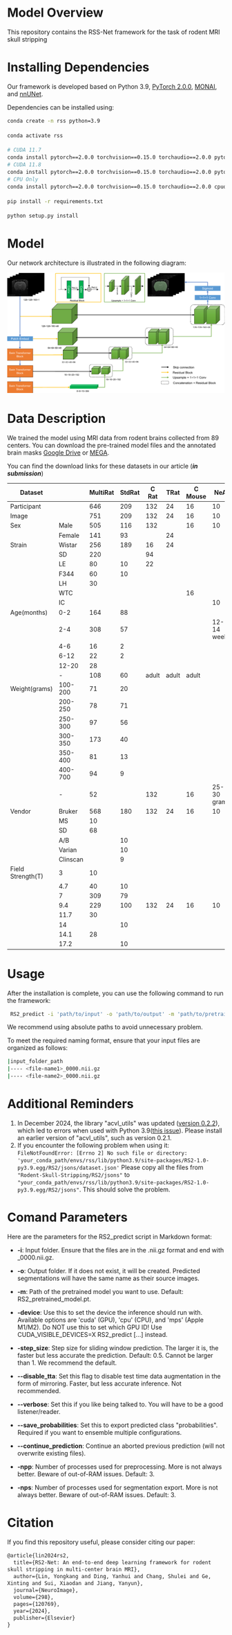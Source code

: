 # Model Overview

This repository contains the RSS-Net framework for the task of rodent MRI skull stripping

# Installing Dependencies

Our framework is developed based on Python 3.9, [PyTorch 2.0.0](https://pytorch.org/), [MONAI](https://monai.io/), and [nnUNet](https://github.com/MIC-DKFZ/nnUNet). 

Dependencies can be installed using:

``` bash
conda create -n rss python=3.9

conda activate rss

# CUDA 11.7
conda install pytorch==2.0.0 torchvision==0.15.0 torchaudio==2.0.0 pytorch-cuda=11.7 -c pytorch -c nvidia
# CUDA 11.8
conda install pytorch==2.0.0 torchvision==0.15.0 torchaudio==2.0.0 pytorch-cuda=11.8 -c pytorch -c nvidia
# CPU Only
conda install pytorch==2.0.0 torchvision==0.15.0 torchaudio==2.0.0 cpuonly -c pytorch

pip install -r requirements.txt

python setup.py install
```


# Model

Our network architecture is illustrated in the following diagram:

![Network Architecture](./assets/RSS2.png)


# Data Description

We trained the model using MRI data from rodent brains collected from 89 centers. You can download the pre-trained model files and the annotated brain masks [Google Drive](https://drive.google.com/drive/folders/1cTlFFGL9iTUoZOT5Rgqi2ZAyqyPlXYd-) or [MEGA](https://mega.nz/folder/q8tgWZbQ#QWvYSDmONS-KWxs5k5ax9Q).

You can find the download links for these datasets in our article (***in submission***)

| Dataset           |          | MultiRat | StdRat | C Rat | TRat  | C Mouse | NeAt        |
|-------------------|----------|----------|--------|-------|-------|---------|-------------|
| Participant       |          | 646      | 209    | 132   | 24    | 16      | 10          |
| Image             |          | 751      | 209    | 132   | 24    | 16      | 10          |
| Sex               | Male     | 505      | 116    | 132   |       | 16      | 10          |
|                   | Female   | 141      | 93     |       | 24    |         |             |
| Strain            | Wistar   | 256      | 189    | 16    | 24    |         |             |
|                   | SD       | 220      |        | 94    |       |         |             |
|                   | LE       | 80       | 10     | 22    |       |         |             |
|                   | F344     | 60       | 10     |       |       |         |             |
|                   | LH       | 30       |        |       |       |         |             |
|                   | WTC      |          |        |       |       | 16      |             |
|                   | IC       |          |        |       |       |         | 10          |
| Age(months)       | 0-2      | 164      | 88     |       |       |         |             |
|                   | 2-4      | 308      | 57     |       |       |         | 12-14 weeks |
|                   | 4-6      | 16       | 2      |       |       |         |             |
|                   | 6-12     | 22       | 2      |       |       |         |             |
|                   | 12-20    | 28       |        |       |       |         |             |
|                   | -        | 108      | 60     | adult | adult | adult   |             |
| Weight(grams)     | 100-200  | 71       | 20     |       |       |         |             |
|                   | 200-250  | 78       | 71     |       |       |         |             |
|                   | 250-300  | 97       | 56     |       |       |         |             |
|                   | 300-350  | 173      | 40     |       |       |         |             |
|                   | 350-400  | 81       | 13     |       |       |         |             |
|                   | 400-700  | 94       | 9      |       |       |         |             |
|                   | -        | 52       |        | 132   |       | 16      | 25-30 grams |
| Vendor            | Bruker   | 568      | 180    | 132   | 24    | 16      | 10          |
|                   | MS       | 10       |        |       |       |         |             |
|                   | SD       | 68       |        |       |       |         |             |
|                   | A/B      |          | 10     |       |       |         |             |
|                   | Varian   |          | 10     |       |       |         |             |
|                   | Clinscan |          | 9      |       |       |         |             |
| Field Strength(T) | 3        | 10       |        |       |       |         |             |
|                   | 4.7      | 40       | 10     |       |       |         |             |
|                   | 7        | 309      | 79     |       |       |         |             |
|                   | 9.4      | 229      | 100    | 132   | 24    | 16      | 10          |
|                   | 11.7     | 30       |        |       |       |         |             |
|                   | 14       |          | 10     |       |       |         |             |
|                   | 14.1     | 28       |        |       |       |         |             |
|                   | 17.2     |          | 10     |       |       |         |             |


# Usage

After the installation is complete, you can use the following command to run the framework:

```bash
 RS2_predict -i 'path/to/input' -o 'path/to/output' -m 'path/to/pretrained_model.pt'
```

We recommend using absolute paths to avoid unnecessary problem.

To meet the required naming format, ensure that your input files are organized as follows:
```bash
|input_folder_path
|---- <file-name1>_0000.nii.gz
|---- <file-name2>_0000.nii.gz
```

# Additional Reminders
1. In December 2024, the library "acvl_utils" was updated ([version 0.2.2](https://pypi.org/project/acvl-utils/#history)), which led to errors when used with Python 3.9([this issue](https://github.com/MIC-DKFZ/acvl_utils/issues/4)). Please install an earlier version of "acvl_utils", such as version 0.2.1.
2. If you encounter the following problem when using it:
`
FileNotFoundError: [Errno 2] No such file or directory: 'your_conda_path/envs/rss/lib/python3.9/site-packages/RS2-1.0-py3.9.egg/RS2/jsons/dataset.json'
`
Please copy all the files from `"Rodent-Skull-Stripping/RS2/jsons"` to `"your_conda_path/envs/rss/lib/python3.9/site-packages/RS2-1.0-py3.9.egg/RS2/jsons"`. This should solve the problem. 

# Comand Parameters
Here are the parameters for the RS2_predict script in Markdown format:

- **-i**: Input folder. Ensure that the files are in the .nii.gz format and end with _0000.nii.gz.
  
- **-o**: Output folder. If it does not exist, it will be created. Predicted segmentations will have the same name as their source images.

- **-m**: Path of the pretrained model you want to use. Default: RS2_pretrained_model.pt.


- **-device**: Use this to set the device the inference should run with. Available options are 'cuda' (GPU), 'cpu' (CPU), and 'mps' (Apple M1/M2). Do NOT use this to set which GPU ID! Use CUDA_VISIBLE_DEVICES=X RS2_predict [...] instead.

- **-step_size**: Step size for sliding window prediction. The larger it is, the faster but less accurate the prediction. Default: 0.5. Cannot be larger than 1. We recommend the default.

- **--disable_tta**: Set this flag to disable test time data augmentation in the form of mirroring. Faster, but less accurate inference. Not recommended.

- **--verbose**: Set this if you like being talked to. You will have to be a good listener/reader.

- **--save_probabilities**: Set this to export predicted class "probabilities". Required if you want to ensemble multiple configurations.

- **--continue_prediction**: Continue an aborted previous prediction (will not overwrite existing files).

- **-npp**: Number of processes used for preprocessing. More is not always better. Beware of out-of-RAM issues. Default: 3.

- **-nps**: Number of processes used for segmentation export. More is not always better. Beware of out-of-RAM issues. Default: 3.


# Citation
If you find this repository useful, please consider citing our paper:

```
@article{lin2024rs2,
  title={RS2-Net: An end-to-end deep learning framework for rodent skull stripping in multi-center brain MRI},
  author={Lin, Yongkang and Ding, Yanhui and Chang, Shulei and Ge, Xinting and Sui, Xiaodan and Jiang, Yanyun},
  journal={NeuroImage},
  volume={298},
  pages={120769},
  year={2024},
  publisher={Elsevier}
}
```
